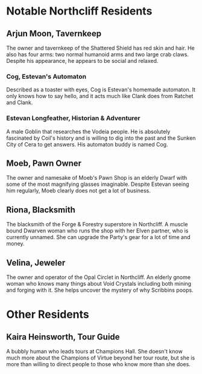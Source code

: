 # Notable Northcliff Residents

## Arjun Moon, Tavernkeep

The owner and tavernkeep of the Shattered Shield has red skin and hair. He also has four arms: two normal humanoid arms and two large crab claws. Despite his appearance, he appears to be social and relaxed.

### Cog, Estevan's Automaton

Described as a toaster with eyes, Cog is Estevan's homemade automaton. It only knows how to say hello, and it acts much like Clank does from Ratchet and Clank.

### Estevan Longfeather, Historian & Adventurer

A male Goblin that researches the Vodeia people. He is absolutely fascinated by Coil's history and is willing to dig into the past and the Sunken City of Cera to get answers. His automaton buddy is named Cog.

## Moeb, Pawn Owner

The owner and namesake of Moeb's Pawn Shop is an elderly Dwarf with some of the most magnifying glasses imaginable. Despite Estevan seeing him regularly, Moeb clearly does not get a lot of business.

## Riona, Blacksmith

The blacksmith of the Forge & Forestry superstore in Northcliff. A muscle bound Dwarven woman who runs the shop with her Elven partner, who is currently unnamed. She can upgrade the Party's gear for a lot of time and money.

## Velina, Jeweler

The owner and operator of the Opal Circlet in Northcliff. An elderly gnome woman who knows many things about Void Crystals including both mining and forging with it. She helps uncover the mystery of why Scribbins poops.

# Other Residents

## Kaira Heinsworth, Tour Guide

A bubbly human who leads tours at Champions Hall. She doesn't know much more about the Champions of Virtue beyond her tour route, but she is more than willing to direct people to those who know more than she does.